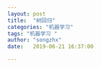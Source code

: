 ```yaml
---
layout: post
title:  "树回归"
categories: "机器学习"
tags: "机器学习 "
author: "songzhx"
date:   2019-06-21 16:37:00

---
```



